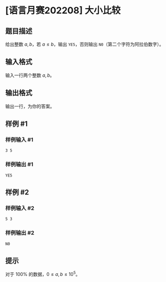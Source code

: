 # [语言月赛202208] 大小比较

## 题目描述

给出整数 $a,b$，若 $a \le b$，输出 `YE5`，否则输出 `N0`（第二个字符为阿拉伯数字）。


## 输入格式

输入一行两个整数 $a,b$。

## 输出格式

输出一行，为你的答案。

## 样例 #1

### 样例输入 #1
```
3 5
```

### 样例输出 #1

```
YE5
```

## 样例 #2

### 样例输入 #2
```
5 3
```

### 样例输出 #2

```
N0
```

## 提示

对于 $100\%$ 的数据，$0 \le a,b \le 10^5$。
